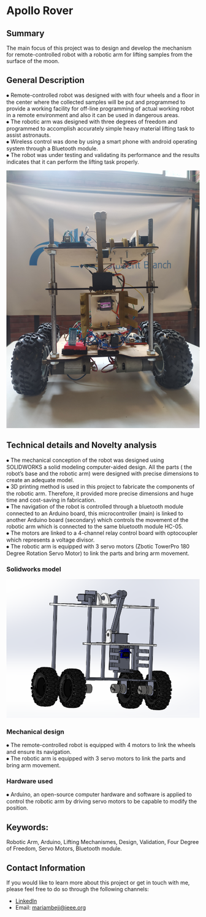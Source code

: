 # Apollo Rover

## Summary 
The main focus of this project was to design and develop the mechanism for remote-controlled robot with a robotic arm for lifting samples from the surface of the moon. 
 
## General Description 
⦁	Remote-controlled robot was  designed with with four wheels and a floor in the center where the collected samples will be put  and  programmed to provide a working facility for off-line programming of actual working robot in a remote environment and also it can be used in dangerous areas.  
⦁	The robotic arm was designed with three degrees of freedom and programmed to accomplish accurately simple heavy material lifting task to assist astronauts.  
⦁	Wireless control was done by using a smart phone with android operating system through a Bluetooth module.  
⦁	The robot was under testing and validating its performance and the results indicates that it can perform the lifting task properly.  

![Picture of the robot](ApolloRover2.jpg)

## Technical details and Novelty analysis 
⦁	The mechanical conception of the robot was designed using SOLIDWORKS a solid modeling computer-aided design. All the parts ( the robot’s base and the robotic arm) were designed with precise dimensions to create an adequate model.  
⦁	3D printing method is used in this project to fabricate the components of the robotic arm. Therefore, it provided more precise dimensions and huge time and cost-saving in fabrication.  
⦁	The navigation of the robot is controlled through a bluetooth module connected to an Arduino board, this microcontroller (main) is linked to another Arduino board (secondary) which controls the movement of the robotic arm which is connected to the same bluetooth module HC-05.  
⦁	The motors are linked to a 4-channel relay control board with optocoupler which represents a voltage divisor.    
⦁	The robotic arm is equipped with 3 servo motors (Zbotic TowerPro 180 Degree Rotation Servo Motor) to link the parts and bring arm movement.  
### Solidworks model

<div style="text-align:center;">
<img src="./MechanicalDesignApolloRover.png" >  
</div>

### Mechanical design  
⦁	The remote-controlled robot is equipped with 4 motors to link the wheels and ensure its navigation.   
⦁	The robotic arm is equipped with 3 servo motors to link the parts and bring arm movement.     


### Hardware used
⦁	Arduino, an open-source computer hardware and software is applied to control the robotic arm by driving servo motors to be capable to modify the position.   

## Keywords: 
Robotic Arm, Arduino, Lifting Mechanismes, Design, Validation, Four Degree of Freedom, Servo Motors, Bluetooth module.



## Contact Information
If you would like to learn more about this project or get in touch with me, please feel free to do so through the following channels:
- [LinkedIn](https://www.linkedin.com/in/mariam-beji-90ab28178/)
- Email: mariambeji@ieee.org


